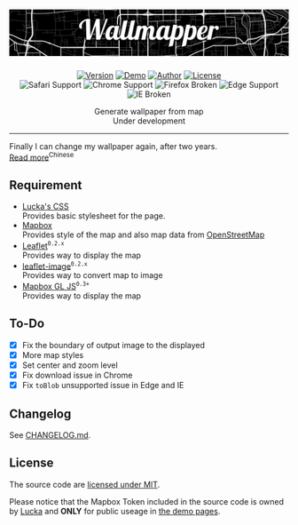 <h1 align=center><img src="./Resource/Banner.png"></img></h1>

<p align=center>
  <a href="./CHANGELOG.md"><img alt="Version" src="https://img.shields.io/badge/version-0.3.4-brightgreen.svg"/></a>
  <a href="https://lucka.moe/Wallmapper"><img alt="Demo" src="https://img.shields.io/badge/demo-available-brightgreen.svg"/></a>
  <a href="https://lucka.moe"><img alt="Author" src="https://img.shields.io/badge/author-Lucka-2578B5.svg"/></a>
  <a href="./LICENSE"><img alt="License" src="https://img.shields.io/badge/license-MIT-A31F34.svg"/></a><br>
  <img alt="Safari Support" src="https://img.shields.io/badge/safari-support-brightgreen.svg"/>
  <img alt="Chrome Support" src="https://img.shields.io/badge/chrome-support-brightgreen.svg"/>
  <img alt="Firefox Broken" src="https://img.shields.io/badge/firefox-broken-red.svg"/>
  <img alt="Edge Support" src="https://img.shields.io/badge/edge-support-brightgreen.svg"/>
  <img alt="IE Broken" src="https://img.shields.io/badge/ie-broken-red.svg"/>

</p>

<p align=center>
Generate wallpaper from map<br/>
Under development<br/>
</p>

---

Finally I can change my wallpaper again, after two years.  
[Read more](https://lucka.moe/2018/07/23/wallmapper/ "Wallmapper | Lucka")<sup>Chinese</sup>

## Requirement
- [Lucka's CSS](https://github.com/lucka-me/toolkit/tree/master/Web/CSS)  
  Provides basic stylesheet for the page.
- [Mapbox](https://www.mapbox.com/)  
  Provides style of the map and also map data from [OpenStreetMap](https://www.openstreetmap.org/)
- [Leaflet](https://leafletjs.com/examples/quick-start/)<sup>`0.2.x`</sup>  
  Provides way to display the map
- [leaflet-image](https://github.com/mapbox/leaflet-image)<sup>`0.2.x`</sup>  
  Provides way to convert map to image
- [Mapbox GL JS](https://www.mapbox.com/help/how-web-apps-work/#mapbox-gl-js-1)<sup>`0.3+`</sup>  
  Provides way to display the map

## To-Do
- [x] Fix the boundary of output image to the displayed
- [x] More map styles
- [x] Set center and zoom level
- [x] Fix download issue in Chrome
- [x] Fix `toBlob` unsupported issue in Edge and IE

## Changelog
See [CHANGELOG.md](./CHANGELOG.md).

## License
The source code are [licensed under MIT](./LICENSE).

Please notice that the Mapbox Token included in the source code is owned by [Lucka](https://github.com/lucka-me) and **ONLY** for public useage in [the demo pages](http://lucka.moe/Wallmapper/).
